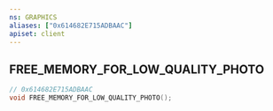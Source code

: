 ```yaml
---
ns: GRAPHICS
aliases: ["0x614682E715ADBAAC"]
apiset: client
---
```

## FREE_MEMORY_FOR_LOW_QUALITY_PHOTO

```c
// 0x614682E715ADBAAC
void FREE_MEMORY_FOR_LOW_QUALITY_PHOTO();
```





